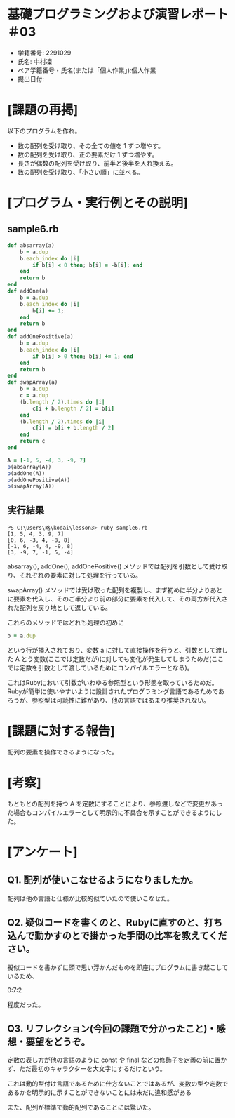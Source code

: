 # 基礎プログラミングおよび演習レポート ＃03
* 学籍番号: 2291029
* 氏名: 中村凜
* ペア学籍番号・氏名(または「個人作業」):個人作業
* 提出日付:

# [課題の再掲]
以下のプログラムを作れ。
* 数の配列を受け取り、その全ての値を 1 ずつ増やす。
* 数の配列を受け取り、正の要素だけ 1 ずつ増やす。
* 長さが偶数の配列を受け取り、前半と後半を入れ換える。
* 数の配列を受け取り、「小さい順」に並べる。

# [プログラム・実行例とその説明]
## sample6.rb
```Ruby
def absarray(a)
	b = a.dup
	b.each_index do |i|
		if b[i] < 0 then; b[i] = -b[i]; end
	end
	return b
end
def addOne(a)
	b = a.dup
	b.each_index do |i|
		b[i] += 1;
	end
	return b
end
def addOnePositive(a)
	b = a.dup
	b.each_index do |i|
		if b[i] > 0 then; b[i] += 1; end
	end
	return b
end
def swapArray(a)
	b = a.dup
	c = a.dup
	(b.length / 2).times do |i|
		c[i + b.length / 2] = b[i]
	end
	(b.length / 2).times do |i|
		c[i] = b[i + b.length / 2]
	end
	return c
end

A = [-1, 5, -4, 3, -9, 7]
p(absarray(A))
p(addOne(A))
p(addOnePositive(A))
p(swapArray(A))
```

## 実行結果
```
PS C:\Users\略\kodai\lesson3> ruby sample6.rb
[1, 5, 4, 3, 9, 7]
[0, 6, -3, 4, -8, 8]
[-1, 6, -4, 4, -9, 8]
[3, -9, 7, -1, 5, -4]
```

absarray(), addOne(), addOnePositive() メソッドでは配列を引数として受け取り、それぞれの要素に対して処理を行っている。

swapArray() メソッドでは受け取った配列を複製し、まず初めに半分よりあとに要素を代入し、そのご半分より前の部分に要素を代入して、その両方が代入された配列を戻り地として返している。

これらのメソッドではどれも処理の初めに
```Ruby
b = a.dup
```
という行が挿入されており、変数 a に対して直接操作を行うと、引数として渡した A とう変数(ここでは定数だが)に対しても変化が発生してしまうためだ(ここでは定数を引数として渡しているためにコンパイルエラーとなる)。

これはRubyにおいて引数がいわゆる参照型という形態を取っているためだ。Rubyが簡単に使いやすいように設計されたプログラミング言語であるためであろうが、参照型は可読性に難があり、他の言語ではあまり推奨されない。

# [課題に対する報告]
配列の要素を操作できるようになった。

# [考察]
もともとの配列を持つ A を定数にすることにより、参照渡しなどで変更があった場合もコンパイルエラーとして明示的に不具合を示すことができるようにした。

# [アンケート]
## Q1. 配列が使いこなせるようになりましたか。
配列は他の言語と仕様が比較的似ていたので使いこなせた。

## Q2. 疑似コードを書くのと、Rubyに直すのと、打ち込んで動かすのとで掛かった手間の比率を教えてください。
擬似コードを書かずに頭で思い浮かんだものを即座にプログラムに書き起こしているため、

0:7:2

程度だった。

## Q3. リフレクション(今回の課題で分かったこと)・感想・要望をどうぞ。
定数の表し方が他の言語のように const や final などの修飾子を定義の前に置かず、ただ最初のキャラクターを大文字にするだけという。

これは動的型付け言語であるために仕方ないことではあるが、変数の型や定数であるかを明示的に示すことができないことには未だに違和感がある

また、配列が標準で動的配列であることには驚いた。